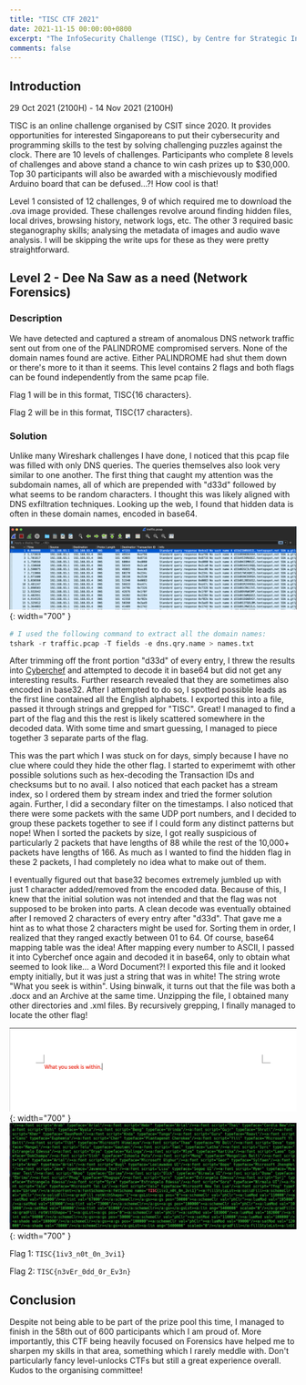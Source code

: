 ```yaml
---
title: "TISC CTF 2021"
date: 2021-11-15 00:00:00+0800
excerpt: "The InfoSecurity Challenge (TISC), by Centre for Strategic Infocomm Technologies (CSIT)"
comments: false
---
```


## Introduction

29 Oct 2021 (2100H) - 14 Nov 2021 (2100H)

TISC is an online challenge organised by CSIT since 2020. It provides opportunities for interested Singaporeans to put their cybersecurity and programming skills to the test by solving challenging puzzles against the clock. There are 10 levels of challenges. Participants who complete 8 levels of challenges and above stand a chance to win cash prizes up to $30,000. Top 30 participants will also be awarded with a mischievously modified Arduino board that can be defused...?! How cool is that!

Level 1 consisted of 12 challenges, 9 of which required me to download the .ova image provided. These challenges revolve around finding hidden files, local drives, browsing history, network logs, etc. The other 3 required basic steganography skills; analysing the metadata of images and audio wave analysis. I will be skipping the write ups for these as they were pretty straightforward.

## Level 2 - Dee Na Saw as a need (Network Forensics)

### Description

We have detected and captured a stream of anomalous DNS network traffic sent out from one of the PALINDROME compromised servers. None of the domain names found are active. Either PALINDROME had shut them down or there's more to it than it seems. This level contains 2 flags and both flags can be found independently from the same pcap file.

Flag 1 will be in this format, TISC{16 characters}.

Flag 2 will be in this format, TISC{17 characters}.

### Solution

Unlike many Wireshark challenges I have done, I noticed that this pcap file was filled with only DNS queries. The queries themselves also look very similar to one another. The first thing that caught my attention was the subdomain names, all of which are prepended with "d33d" followed by what seems to be random characters. I thought this was likely aligned with DNS exfiltration techniques. Looking up the web, I found that hidden data is often in these domain names, encoded in base64.

![traffic.pcap](/images/tisc-2-1.png){: width="700" }

```python
# I used the following command to extract all the domain names:
tshark -r traffic.pcap -T fields -e dns.qry.name > names.txt
```

After trimming off the front portion "d33d" of every entry, I threw the results into [Cyberchef](https://gchq.github.io/CyberChef/) and attempted to decode it in base64 but did not get any interesting results. Further research revealed that they are sometimes also encoded in base32. After I attempted to do so, I spotted possible leads as the first line contained all the English alphabets. I exported this into a file, passed it through strings and grepped for "TISC". Great! I managed to find a part of the flag and this the rest is likely scattered somewhere in the decoded data. With some time and smart guessing, I managed to piece together 3 separate parts of the flag.

This was the part which I was stuck on for days, simply because I have no clue where could they hide the other flag. I started to experimemt with other possible solutions such as hex-decoding the Transaction IDs and checksums but to no avail. I also noticed that each packet has a stream index, so I ordered them by stream index and tried the former solution again. Further, I did a secondary filter on the timestamps. I also noticed that there were some packets with the same UDP port numbers, and I decided to group these packets together to see if I could form any distinct patterns but nope! When I sorted the packets by size, I got really suspicious of particularly 2 packets that have lengths of 88 while the rest of the 10,000+ packets have lengths of 166. As much as I wanted to find the hidden flag in these 2 packets, I had completely no idea what to make out of them.

I eventually figured out that base32 becomes extremely jumbled up with just 1 character added/removed from the encoded data. Because of this, I knew that the initial solution was not intended and that the flag was not supposed to be broken into parts. A clean decode was eventually obtained after I removed 2 characters of every entry after "d33d". That gave me a hint as to what those 2 characters might be used for. Sorting them in order, I realized that they ranged exactly between 01 to 64. Of course, base64 mapping table was the idea! After mapping every number to ASCII, I passed it into Cyberchef once again and decoded it in base64, only to obtain what seemed to look like... a Word Document?! I exported this file and it looked empty initially, but it was just a string that was in white! The string wrote "What you seek is within". Using binwalk, it turns out that the file was both a .docx and an Archive at the same time. Unzipping the file, I obtained many other directories and .xml files. By recursively grepping, I finally managed to locate the other flag!

![sus.docx](/images/tisc-2-2.png){: width="700" }
![sus.docx](/images/tisc-2-3.png){: width="700" }

Flag 1: `TISC{1iv3_n0t_0n_3vi1}`

Flag 2: `TISC{n3vEr_0dd_0r_Ev3n}`

## Conclusion

Despite not being able to be part of the prize pool this time, I managed to finish in the 58th out of 600 participants which I am proud of. More importantly, this CTF being heavily focused on Forensics have helped me to sharpen my skills in that area, something which I rarely meddle with. Don't particularly fancy level-unlocks CTFs but still a great experience overall. Kudos to the organising committee!

